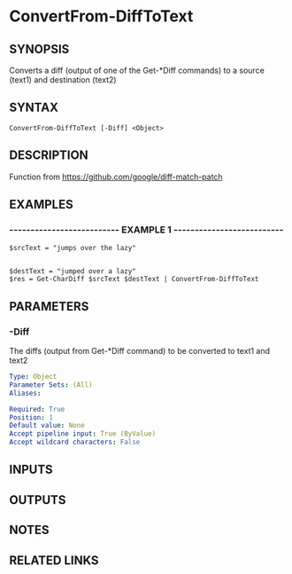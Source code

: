 # ConvertFrom-DiffToText

## SYNOPSIS
Converts a diff (output of one of the Get-*Diff commands) to a source (text1) and destination (text2)

## SYNTAX

```
ConvertFrom-DiffToText [-Diff] <Object>
```

## DESCRIPTION
Function from https://github.com/google/diff-match-patch

## EXAMPLES

### -------------------------- EXAMPLE 1 --------------------------
```
$srcText = "jumps over the lazy"


$destText = "jumped over a lazy"
$res = Get-CharDiff $srcText $destText | ConvertFrom-DiffToText
```
## PARAMETERS

### -Diff
The diffs (output from Get-*Diff command) to be converted to text1 and text2

```yaml
Type: Object
Parameter Sets: (All)
Aliases: 

Required: True
Position: 1
Default value: None
Accept pipeline input: True (ByValue)
Accept wildcard characters: False
```

## INPUTS

## OUTPUTS

## NOTES

## RELATED LINKS


